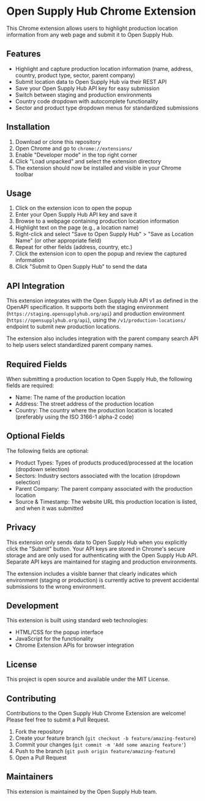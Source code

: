 # Open Supply Hub Chrome Extension

This Chrome extension allows users to highlight production location information from any web page and submit it to Open Supply Hub.

## Features

- Highlight and capture production location information (name, address, country, product type, sector, parent company)
- Submit location data to Open Supply Hub via their REST API
- Save your Open Supply Hub API key for easy submission
- Switch between staging and production environments
- Country code dropdown with autocomplete functionality
- Sector and product type dropdown menus for standardized submissions

## Installation

1. Download or clone this repository
2. Open Chrome and go to `chrome://extensions/`
3. Enable "Developer mode" in the top right corner
4. Click "Load unpacked" and select the extension directory
5. The extension should now be installed and visible in your Chrome toolbar

## Usage

1. Click on the extension icon to open the popup
2. Enter your Open Supply Hub API key and save it
3. Browse to a webpage containing production location information
4. Highlight text on the page (e.g., a location name)
5. Right-click and select "Save to Open Supply Hub" > "Save as Location Name" (or other appropriate field)
6. Repeat for other fields (address, country, etc.)
7. Click the extension icon to open the popup and review the captured information
8. Click "Submit to Open Supply Hub" to send the data

## API Integration

This extension integrates with the Open Supply Hub API v1 as defined in the OpenAPI specification. It supports both the staging environment (`https://staging.opensupplyhub.org/api`) and production environment (`https://opensupplyhub.org/api`), using the `/v1/production-locations/` endpoint to submit new production locations.

The extension also includes integration with the parent company search API to help users select standardized parent company names.

## Required Fields

When submitting a production location to Open Supply Hub, the following fields are required:
- Name: The name of the production location
- Address: The street address of the production location
- Country: The country where the production location is located (preferably using the ISO 3166-1 alpha-2 code)

## Optional Fields

The following fields are optional:
- Product Types: Types of products produced/processed at the location (dropdown selection)
- Sectors: Industry sectors associated with the location (dropdown selection)
- Parent Company: The parent company associated with the production location
- Source & Timestamp: The website URL this production location is listed, and when it was submitted

## Privacy

This extension only sends data to Open Supply Hub when you explicitly click the "Submit" button. Your API keys are stored in Chrome's secure storage and are only used for authenticating with the Open Supply Hub API. Separate API keys are maintained for staging and production environments.

The extension includes a visible banner that clearly indicates which environment (staging or production) is currently active to prevent accidental submissions to the wrong environment.

## Development

This extension is built using standard web technologies:
- HTML/CSS for the popup interface
- JavaScript for the functionality
- Chrome Extension APIs for browser integration

## License

This project is open source and available under the MIT License.

## Contributing

Contributions to the Open Supply Hub Chrome Extension are welcome! Please feel free to submit a Pull Request.

1. Fork the repository
2. Create your feature branch (`git checkout -b feature/amazing-feature`)
3. Commit your changes (`git commit -m 'Add some amazing feature'`)
4. Push to the branch (`git push origin feature/amazing-feature`)
5. Open a Pull Request

## Maintainers

This extension is maintained by the Open Supply Hub team.
